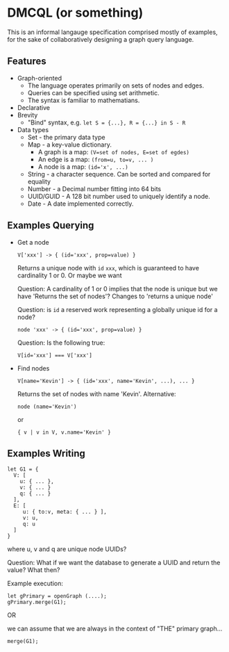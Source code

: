 # DMCQL (or something)

This is an informal langauge specification comprised mostly of examples, for the sake of collaboratively designing a graph query language.

## Features
* Graph-oriented
  * The language operates primarily on sets of nodes and edges. 
  * Queries can be specified using set arithmetic. 
  * The syntax is familiar to mathematians.
* Declarative
* Brevity
  * "Bind" syntax, e.g. `let S = {...}, R = {...} in S - R`
* Data types
  * Set - the primary data type
  * Map - a key-value dictionary. 
    * A graph is a map: `(V=set of nodes, E=set of egdes)`
    * An edge is a map: `(from=u, to=v, ... )`
    * A node is a map: `(id='x', ...)` 
  * String - a character sequence. Can be sorted and compared for equality
  * Number - a Decimal number fitting into 64 bits
  * UUID/GUID - A 128 bit number used to uniquely identify a node.
  * Date - A date implemented correctly.

## Examples Querying

* Get a node
    ```
    V['xxx'] -> { (id='xxx', prop=value) }
    ```
    Returns a unique node with ```id``` `xxx`, which is guaranteed to have cardinality 1 or 0. Or maybe we want

    Question: A cardinality of 1 or 0 implies that the node is unique but we have 'Returns the set of nodes'? Changes to 'returns a unique node'

    Question: is ```id``` a reserved work representing a globally unique id for a node?

    ```
    node 'xxx' -> { (id='xxx', prop=value) }
    ```
    Question: Is the following true:

    ```V[id='xxx'] === V['xxx']```

* Find nodes
    ```
    V[name='Kevin'] -> { (id='xxx', name='Kevin', ...), ... }
    ```
    Returns the set of nodes with name 'Kevin'. Alternative:
    ```
    node (name='Kevin')
    ```
    or
    ```
    { v | v in V, v.name='Kevin' }
    ```

## Examples Writing

```
let G1 = {
  V: [
    u: { ... },
    v: { ... }
    q: { ... }
  ],
  E: [
     u: { to:v, meta: { ... } ],
     v: u,
     q: u
  ]
}
```

where u, v and q are unique node UUIDs?

Question: What if we want the database to generate a UUID and return the value? What then?

Example execution:

```
let gPrimary = openGraph (....);
gPrimary.merge(G1);
```

OR

we can assume that we are always in the context of "THE" primary graph...


```
merge(G1);
```


